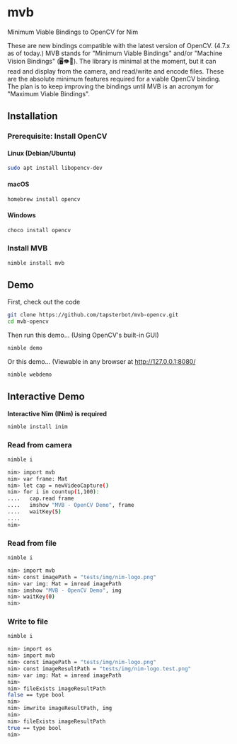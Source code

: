 # mvb
Minimum Viable Bindings to OpenCV for Nim

These are new bindings compatible with the latest version of OpenCV. (4.7.x as of today.) MVB stands for "Minimum Viable Bindings" and/or "Machine Vision Bindings" (🖥️👁️📒). The library is minimal at the moment, but it can read and display from the camera, and read/write and encode files. These are the absolute minimum features required for a viable OpenCV binding. The plan is to keep improving the bindings until MVB is an acronym for "Maximum Viable Bindings".

## Installation

### Prerequisite: Install OpenCV

#### Linux (Debian/Ubuntu)
```bash
sudo apt install libopencv-dev
```

#### macOS
```bash
homebrew install opencv
```

#### Windows
```bash
choco install opencv
```


### Install MVB
```bash
nimble install mvb
```

## Demo

First, check out the code
```bash
git clone https://github.com/tapsterbot/mvb-opencv.git
cd mvb-opencv
```

Then run this demo...
(Using OpenCV's built-in GUI)
```bash
nimble demo
```

Or this demo...
(Viewable in any browser at http://127.0.0.1:8080/
```bash
nimble webdemo
```

## Interactive Demo

**Interactive Nim (INim) is required**
```bash
nimble install inim
```

### Read from camera
```bash
nimble i

nim> import mvb
nim> var frame: Mat
nim> let cap = newVideoCapture()
nim> for i in countup(1,100):
....   cap.read frame
....   imshow "MVB - OpenCV Demo", frame
....   waitKey(5)
....
nim>
```

### Read from file
```bash
nimble i

nim> import mvb
nim> const imagePath = "tests/img/nim-logo.png"
nim> var img: Mat = imread imagePath
nim> imshow "MVB - OpenCV Demo", img
nim> waitKey(0)
nim>
```

### Write to file
```bash
nimble i

nim> import os
nim> import mvb
nim> const imagePath = "tests/img/nim-logo.png"
nim> const imageResultPath = "tests/img/nim-logo.test.png"
nim> var img: Mat = imread imagePath
nim>
nim> fileExists imageResultPath
false == type bool
nim>
nim> imwrite imageResultPath, img
nim>
nim> fileExists imageResultPath
true == type bool
nim>
```
